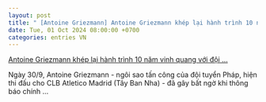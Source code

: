 ```yaml
---
layout: post
title: " [Antoine Griezmann] Antoine Griezmann khép lại hành trình 10 năm vinh quang với đội ..."
date: Tue, 01 Oct 2024 08:00:00 +0700
categories: entries VN
---
```

[Antoine Griezmann khép lại hành trình 10 năm vinh quang với đội ...](https://baoapbac.vn/the-thao/202409/antoine-griezmann-khep-lai-hanh-trinh-10-nam-vinh-quang-voi-doi-tuyen-phap-1022507/)

Ngày 30/9, Antoine Griezmann - ngôi sao tấn công của đội tuyển Pháp, hiện thi đấu cho CLB Atletico Madrid (Tây Ban Nha) - đã gây bất ngờ khi thông báo chính ...

